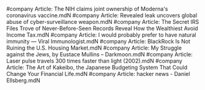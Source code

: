 #company
Article: The NIH claims joint ownership of Moderna's coronavirus vaccine.mdN
#company
Article: Revealed leak uncovers global abuse of cyber-surveillance weapon.mdN
#company
Article: The Secret IRS Files Trove of Never-Before-Seen Records Reveal How the Wealthiest Avoid Income Tax.mdN
#company
Article: I would probably prefer to have natural immunity — Viral Immunologist.mdN
#company
Article: BlackRock Is Not Ruining the U.S. Housing Market.mdN
#company
Article: My Struggle against the Jews, by Eustace Mullins – Darkmoon.mdN
#company
Article: Laser pulse travels 300 times faster than light (2002).mdN
#company
Article: The Art of Kakeibo, the Japanese Budgeting System That Could Change Your Financial Life.mdN
#company
Article: hacker news - Daniel Ellsberg.mdN
